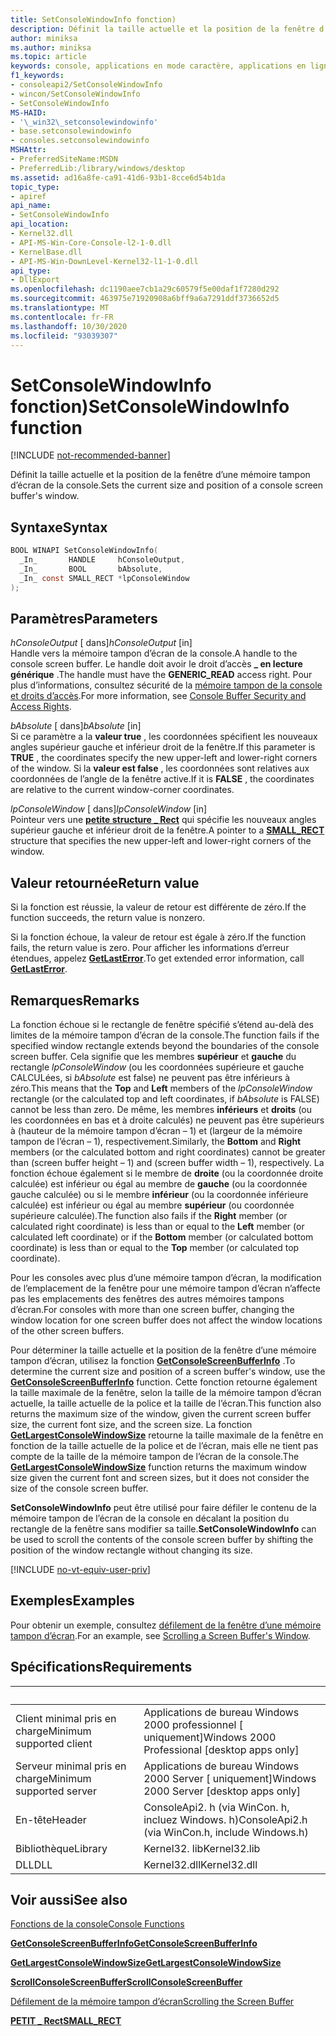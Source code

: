 ```yaml
---
title: SetConsoleWindowInfo fonction)
description: Définit la taille actuelle et la position de la fenêtre d’une mémoire tampon d’écran de la console.
author: miniksa
ms.author: miniksa
ms.topic: article
keywords: console, applications en mode caractère, applications en ligne de commande, applications de terminal, API console
f1_keywords:
- consoleapi2/SetConsoleWindowInfo
- wincon/SetConsoleWindowInfo
- SetConsoleWindowInfo
MS-HAID:
- '\_win32\_setconsolewindowinfo'
- base.setconsolewindowinfo
- consoles.setconsolewindowinfo
MSHAttr:
- PreferredSiteName:MSDN
- PreferredLib:/library/windows/desktop
ms.assetid: ad16a8fe-ca91-41d6-93b1-8cce6d54b1da
topic_type:
- apiref
api_name:
- SetConsoleWindowInfo
api_location:
- Kernel32.dll
- API-MS-Win-Core-Console-l2-1-0.dll
- KernelBase.dll
- API-MS-Win-DownLevel-Kernel32-l1-1-0.dll
api_type:
- DllExport
ms.openlocfilehash: dc1190aee7cb1a29c60579f5e00daf1f7280d292
ms.sourcegitcommit: 463975e71920908a6bff9a6a7291ddf3736652d5
ms.translationtype: MT
ms.contentlocale: fr-FR
ms.lasthandoff: 10/30/2020
ms.locfileid: "93039307"
---
```

# <a name="setconsolewindowinfo-function"></a><span data-ttu-id="395af-104">SetConsoleWindowInfo fonction)</span><span class="sxs-lookup"><span data-stu-id="395af-104">SetConsoleWindowInfo function</span></span>

[!INCLUDE [not-recommended-banner](./includes/not-recommended-banner.md)]

<span data-ttu-id="395af-105">Définit la taille actuelle et la position de la fenêtre d’une mémoire tampon d’écran de la console.</span><span class="sxs-lookup"><span data-stu-id="395af-105">Sets the current size and position of a console screen buffer's window.</span></span>

## <a name="syntax"></a><span data-ttu-id="395af-106">Syntaxe</span><span class="sxs-lookup"><span data-stu-id="395af-106">Syntax</span></span>

```C
BOOL WINAPI SetConsoleWindowInfo(
  _In_       HANDLE     hConsoleOutput,
  _In_       BOOL       bAbsolute,
  _In_ const SMALL_RECT *lpConsoleWindow
);
```

## <a name="parameters"></a><span data-ttu-id="395af-107">Paramètres</span><span class="sxs-lookup"><span data-stu-id="395af-107">Parameters</span></span>

<span data-ttu-id="395af-108">*hConsoleOutput* \[ dans\]</span><span class="sxs-lookup"><span data-stu-id="395af-108">*hConsoleOutput* \[in\]</span></span>  
<span data-ttu-id="395af-109">Handle vers la mémoire tampon d’écran de la console.</span><span class="sxs-lookup"><span data-stu-id="395af-109">A handle to the console screen buffer.</span></span> <span data-ttu-id="395af-110">Le handle doit avoir le droit d’accès **\_ en lecture générique** .</span><span class="sxs-lookup"><span data-stu-id="395af-110">The handle must have the **GENERIC\_READ** access right.</span></span> <span data-ttu-id="395af-111">Pour plus d’informations, consultez sécurité de la [mémoire tampon de la console et droits d’accès](console-buffer-security-and-access-rights.md).</span><span class="sxs-lookup"><span data-stu-id="395af-111">For more information, see [Console Buffer Security and Access Rights](console-buffer-security-and-access-rights.md).</span></span>

<span data-ttu-id="395af-112">*bAbsolute* \[ dans\]</span><span class="sxs-lookup"><span data-stu-id="395af-112">*bAbsolute* \[in\]</span></span>  
<span data-ttu-id="395af-113">Si ce paramètre a la **valeur true** , les coordonnées spécifient les nouveaux angles supérieur gauche et inférieur droit de la fenêtre.</span><span class="sxs-lookup"><span data-stu-id="395af-113">If this parameter is **TRUE** , the coordinates specify the new upper-left and lower-right corners of the window.</span></span> <span data-ttu-id="395af-114">Si la **valeur est false** , les coordonnées sont relatives aux coordonnées de l’angle de la fenêtre active.</span><span class="sxs-lookup"><span data-stu-id="395af-114">If it is **FALSE** , the coordinates are relative to the current window-corner coordinates.</span></span>

<span data-ttu-id="395af-115">*lpConsoleWindow* \[ dans\]</span><span class="sxs-lookup"><span data-stu-id="395af-115">*lpConsoleWindow* \[in\]</span></span>  
<span data-ttu-id="395af-116">Pointeur vers une [**petite structure \_ Rect**](small-rect-str.md) qui spécifie les nouveaux angles supérieur gauche et inférieur droit de la fenêtre.</span><span class="sxs-lookup"><span data-stu-id="395af-116">A pointer to a [**SMALL\_RECT**](small-rect-str.md) structure that specifies the new upper-left and lower-right corners of the window.</span></span>

## <a name="return-value"></a><span data-ttu-id="395af-117">Valeur retournée</span><span class="sxs-lookup"><span data-stu-id="395af-117">Return value</span></span>

<span data-ttu-id="395af-118">Si la fonction est réussie, la valeur de retour est différente de zéro.</span><span class="sxs-lookup"><span data-stu-id="395af-118">If the function succeeds, the return value is nonzero.</span></span>

<span data-ttu-id="395af-119">Si la fonction échoue, la valeur de retour est égale à zéro.</span><span class="sxs-lookup"><span data-stu-id="395af-119">If the function fails, the return value is zero.</span></span> <span data-ttu-id="395af-120">Pour afficher les informations d’erreur étendues, appelez [**GetLastError**](https://msdn.microsoft.com/library/windows/desktop/ms679360).</span><span class="sxs-lookup"><span data-stu-id="395af-120">To get extended error information, call [**GetLastError**](https://msdn.microsoft.com/library/windows/desktop/ms679360).</span></span>

## <a name="remarks"></a><span data-ttu-id="395af-121">Remarques</span><span class="sxs-lookup"><span data-stu-id="395af-121">Remarks</span></span>

<span data-ttu-id="395af-122">La fonction échoue si le rectangle de fenêtre spécifié s’étend au-delà des limites de la mémoire tampon d’écran de la console.</span><span class="sxs-lookup"><span data-stu-id="395af-122">The function fails if the specified window rectangle extends beyond the boundaries of the console screen buffer.</span></span> <span data-ttu-id="395af-123">Cela signifie que les membres **supérieur** et **gauche** du rectangle *lpConsoleWindow* (ou les coordonnées supérieure et gauche CALCULées, si *bAbsolute* est false) ne peuvent pas être inférieurs à zéro.</span><span class="sxs-lookup"><span data-stu-id="395af-123">This means that the **Top** and **Left** members of the *lpConsoleWindow* rectangle (or the calculated top and left coordinates, if *bAbsolute* is FALSE) cannot be less than zero.</span></span> <span data-ttu-id="395af-124">De même, les membres **inférieurs** et **droits** (ou les coordonnées en bas et à droite calculés) ne peuvent pas être supérieurs à (hauteur de la mémoire tampon d’écran – 1) et (largeur de la mémoire tampon de l’écran – 1), respectivement.</span><span class="sxs-lookup"><span data-stu-id="395af-124">Similarly, the **Bottom** and **Right** members (or the calculated bottom and right coordinates) cannot be greater than (screen buffer height – 1) and (screen buffer width – 1), respectively.</span></span> <span data-ttu-id="395af-125">La fonction échoue également si le membre de **droite** (ou la coordonnée droite calculée) est inférieur ou égal au membre de **gauche** (ou la coordonnée gauche calculée) ou si le membre **inférieur** (ou la coordonnée inférieure calculée) est inférieur ou égal au membre **supérieur** (ou coordonnée supérieure calculée).</span><span class="sxs-lookup"><span data-stu-id="395af-125">The function also fails if the **Right** member (or calculated right coordinate) is less than or equal to the **Left** member (or calculated left coordinate) or if the **Bottom** member (or calculated bottom coordinate) is less than or equal to the **Top** member (or calculated top coordinate).</span></span>

<span data-ttu-id="395af-126">Pour les consoles avec plus d’une mémoire tampon d’écran, la modification de l’emplacement de la fenêtre pour une mémoire tampon d’écran n’affecte pas les emplacements des fenêtres des autres mémoires tampons d’écran.</span><span class="sxs-lookup"><span data-stu-id="395af-126">For consoles with more than one screen buffer, changing the window location for one screen buffer does not affect the window locations of the other screen buffers.</span></span>

<span data-ttu-id="395af-127">Pour déterminer la taille actuelle et la position de la fenêtre d’une mémoire tampon d’écran, utilisez la fonction [**GetConsoleScreenBufferInfo**](getconsolescreenbufferinfo.md) .</span><span class="sxs-lookup"><span data-stu-id="395af-127">To determine the current size and position of a screen buffer's window, use the [**GetConsoleScreenBufferInfo**](getconsolescreenbufferinfo.md) function.</span></span> <span data-ttu-id="395af-128">Cette fonction retourne également la taille maximale de la fenêtre, selon la taille de la mémoire tampon d’écran actuelle, la taille actuelle de la police et la taille de l’écran.</span><span class="sxs-lookup"><span data-stu-id="395af-128">This function also returns the maximum size of the window, given the current screen buffer size, the current font size, and the screen size.</span></span> <span data-ttu-id="395af-129">La fonction [**GetLargestConsoleWindowSize**](getlargestconsolewindowsize.md) retourne la taille maximale de la fenêtre en fonction de la taille actuelle de la police et de l’écran, mais elle ne tient pas compte de la taille de la mémoire tampon de l’écran de la console.</span><span class="sxs-lookup"><span data-stu-id="395af-129">The [**GetLargestConsoleWindowSize**](getlargestconsolewindowsize.md) function returns the maximum window size given the current font and screen sizes, but it does not consider the size of the console screen buffer.</span></span>

<span data-ttu-id="395af-130">**SetConsoleWindowInfo** peut être utilisé pour faire défiler le contenu de la mémoire tampon de l’écran de la console en décalant la position du rectangle de la fenêtre sans modifier sa taille.</span><span class="sxs-lookup"><span data-stu-id="395af-130">**SetConsoleWindowInfo** can be used to scroll the contents of the console screen buffer by shifting the position of the window rectangle without changing its size.</span></span>

[!INCLUDE [no-vt-equiv-user-priv](./includes/no-vt-equiv-user-priv.md)]

## <a name="examples"></a><span data-ttu-id="395af-131">Exemples</span><span class="sxs-lookup"><span data-stu-id="395af-131">Examples</span></span>

<span data-ttu-id="395af-132">Pour obtenir un exemple, consultez [défilement de la fenêtre d’une mémoire tampon d’écran](scrolling-a-screen-buffer-s-window.md).</span><span class="sxs-lookup"><span data-stu-id="395af-132">For an example, see [Scrolling a Screen Buffer's Window](scrolling-a-screen-buffer-s-window.md).</span></span>

## <a name="requirements"></a><span data-ttu-id="395af-133">Spécifications</span><span class="sxs-lookup"><span data-stu-id="395af-133">Requirements</span></span>

| &nbsp; | &nbsp; |
|-|-|
| <span data-ttu-id="395af-134">Client minimal pris en charge</span><span class="sxs-lookup"><span data-stu-id="395af-134">Minimum supported client</span></span> | <span data-ttu-id="395af-135">Applications de bureau Windows 2000 professionnel \[ uniquement\]</span><span class="sxs-lookup"><span data-stu-id="395af-135">Windows 2000 Professional \[desktop apps only\]</span></span> |
| <span data-ttu-id="395af-136">Serveur minimal pris en charge</span><span class="sxs-lookup"><span data-stu-id="395af-136">Minimum supported server</span></span> | <span data-ttu-id="395af-137">Applications de bureau Windows 2000 Server \[ uniquement\]</span><span class="sxs-lookup"><span data-stu-id="395af-137">Windows 2000 Server \[desktop apps only\]</span></span> |
| <span data-ttu-id="395af-138">En-tête</span><span class="sxs-lookup"><span data-stu-id="395af-138">Header</span></span> | <span data-ttu-id="395af-139">ConsoleApi2. h (via WinCon. h, incluez Windows. h)</span><span class="sxs-lookup"><span data-stu-id="395af-139">ConsoleApi2.h (via WinCon.h, include Windows.h)</span></span> |
| <span data-ttu-id="395af-140">Bibliothèque</span><span class="sxs-lookup"><span data-stu-id="395af-140">Library</span></span> | <span data-ttu-id="395af-141">Kernel32. lib</span><span class="sxs-lookup"><span data-stu-id="395af-141">Kernel32.lib</span></span> |
| <span data-ttu-id="395af-142">DLL</span><span class="sxs-lookup"><span data-stu-id="395af-142">DLL</span></span> | <span data-ttu-id="395af-143">Kernel32.dll</span><span class="sxs-lookup"><span data-stu-id="395af-143">Kernel32.dll</span></span> |

## <a name="see-also"></a><span data-ttu-id="395af-144">Voir aussi</span><span class="sxs-lookup"><span data-stu-id="395af-144">See also</span></span>

[<span data-ttu-id="395af-145">Fonctions de la console</span><span class="sxs-lookup"><span data-stu-id="395af-145">Console Functions</span></span>](console-functions.md)

[<span data-ttu-id="395af-146">**GetConsoleScreenBufferInfo**</span><span class="sxs-lookup"><span data-stu-id="395af-146">**GetConsoleScreenBufferInfo**</span></span>](getconsolescreenbufferinfo.md)

[<span data-ttu-id="395af-147">**GetLargestConsoleWindowSize**</span><span class="sxs-lookup"><span data-stu-id="395af-147">**GetLargestConsoleWindowSize**</span></span>](getlargestconsolewindowsize.md)

[<span data-ttu-id="395af-148">**ScrollConsoleScreenBuffer**</span><span class="sxs-lookup"><span data-stu-id="395af-148">**ScrollConsoleScreenBuffer**</span></span>](scrollconsolescreenbuffer.md)

[<span data-ttu-id="395af-149">Défilement de la mémoire tampon d’écran</span><span class="sxs-lookup"><span data-stu-id="395af-149">Scrolling the Screen Buffer</span></span>](scrolling-the-screen-buffer.md)

[<span data-ttu-id="395af-150">**PETIT \_ Rect**</span><span class="sxs-lookup"><span data-stu-id="395af-150">**SMALL\_RECT**</span></span>](small-rect-str.md)
